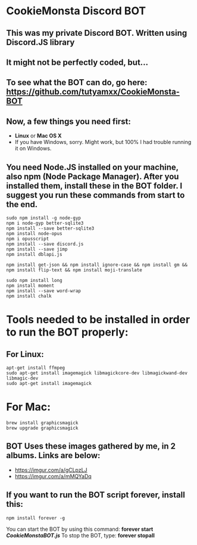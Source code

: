 # CookieMonsta Discord BOT

## This was my private Discord BOT. Written using Discord.JS library
## It might not be perfectly coded, but...
## To see what the BOT can do, go here: https://github.com/tutyamxx/CookieMonsta-BOT




## Now, a few things you need first:

* **Linux** or **Mac OS X**
* If you have Windows, sorry. Might work, but 100% I had trouble running it on Windows.


## You need Node.JS installed on your machine, also npm (Node Package Manager). After you installed them, install these in the BOT folder. I suggest you run these commands from start to the end.

```
sudo npm install -g node-gyp
npm i node-gyp better-sqlite3
npm install --save better-sqlite3
npm install node-opus
npm i opusscript
npm install --save discord.js
npm install --save jimp
npm install dblapi.js

npm install get-json && npm install ignore-case && npm install gm && npm install flip-text && npm install moji-translate

sudo npm install long
npm install moment
npm install --save word-wrap
npm install chalk
```

# Tools needed to be installed in order to run the BOT properly:

## For Linux:

```
apt-get install ffmpeg
sudo apt-get install imagemagick libmagickcore-dev libmagickwand-dev libmagic-dev
sudo apt-get install imagemagick
```

# For Mac:
```
brew install graphicsmagick
brew upgrade graphicsmagick
```

## BOT Uses these images gathered by me, in 2 albums. Links are below:

* https://imgur.com/a/gCLpzLJ
* https://imgur.com/a/mMQYaDq 

## If you want to run the BOT script forever, install this:

```npm install forever -g```

You can start the BOT by using this command: **forever start** ***CookieMonstaBOT.js***
To stop the BOT, type: **forever stopall**
